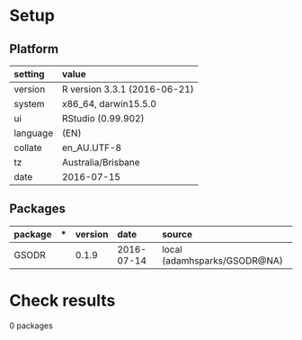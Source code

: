 # Setup

## Platform

|setting  |value                        |
|:--------|:----------------------------|
|version  |R version 3.3.1 (2016-06-21) |
|system   |x86_64, darwin15.5.0         |
|ui       |RStudio (0.99.902)           |
|language |(EN)                         |
|collate  |en_AU.UTF-8                  |
|tz       |Australia/Brisbane           |
|date     |2016-07-15                   |

## Packages

|package |*  |version |date       |source                       |
|:-------|:--|:-------|:----------|:----------------------------|
|GSODR   |   |0.1.9   |2016-07-14 |local (adamhsparks/GSODR@NA) |

# Check results
0 packages


